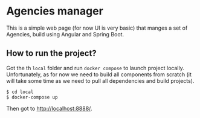 # Agencies manager

This is a simple web page (for now UI is very basic) that manges a set of Agencies,
build using Angular and Spring Boot.

## How to run the project?

Got the th `local` folder and run `docker compose` to launch project locally.
Unfortunately, as for now we need to build all components from scratch 
(it will take some time as we need to pull all dependencies and build projects). 

```shell
$ cd local
$ docker-compose up
```

Then got to [http://localhost:8888/](http://localhost:8888/).
